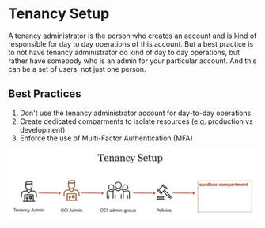 # Tenancy Setup

A tenancy administrator is the person who creates an account and is kind of responsible for day to day operations of this account. But a best practice is to not have tenancy administrator do kind of day to day operations, but rather have somebody who is an admin for your particular account. And this can be a set of users, not just one person.

## Best Practices

1. Don't use the tenancy administrator account for day-to-day operations
2. Create dedicated comparments to isolate resources (e.g. production vs development)
3. Enforce the use of Multi-Factor Authentication (MFA)

![Tenancy Seup](../images/tenancy_setup.png)